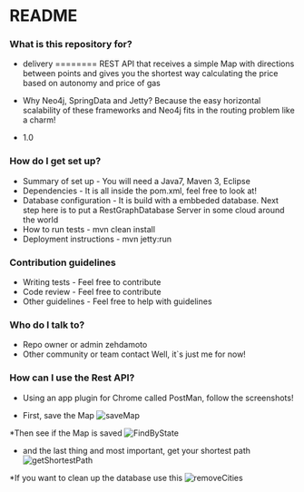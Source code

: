 # README #

### What is this repository for? ###

* delivery
========
REST API that receives a simple Map with directions between points and gives you the shortest way calculating the price based on autonomy and price of gas

* Why Neo4j, SpringData and Jetty?
  Because the easy horizontal scalability of these frameworks and Neo4j fits in the routing problem like a charm! 

* 1.0

### How do I get set up? ###

* Summary of set up - 
  You will need a Java7, Maven 3, Eclipse
* Dependencies - 
  It is all inside the pom.xml, feel free to look at!
* Database configuration - 
  It is build with a embbeded database. Next step here is to put a RestGraphDatabase Server in some cloud around the world
* How to run tests - 
  mvn clean install
* Deployment instructions - 
  mvn jetty:run

### Contribution guidelines ###

* Writing tests - 
  Feel free to contribute
* Code review - 
  Feel free to contribute
* Other guidelines - 
  Feel free to help with guidelines

### Who do I talk to? ###

* Repo owner or admin
  zehdamoto
* Other community or team contact
  Well, it`s just me for now!

### How can I use the Rest API? ###

* Using an app plugin for Chrome called PostMan, follow the screenshots!

* First, save the Map
![saveMap](https://github.com/zehdamoto/delivery/blob/master/saveMap.png)

*Then see if the Map is saved
![FindByState](https://github.com/zehdamoto/delivery/blob/master/findByState.png)

* and the last thing and most important, get your shortest path
![getShortestPath](https://github.com/zehdamoto/delivery/blob/master/getShortestPath.png)

*If you want to clean up the database use this
![removeCities](https://github.com/zehdamoto/delivery/blob/master/removeCities.png)
